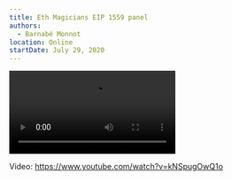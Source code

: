 ```yaml
---
title: Eth Magicians EIP 1559 panel
authors:
  - Barnabé Monnot
location: Online
startDate: July 29, 2020
---
```


<video src="https://www.youtube.com/watch?v=kNSpugOwQ1o"></video>

Video: <https://www.youtube.com/watch?v=kNSpugOwQ1o>
